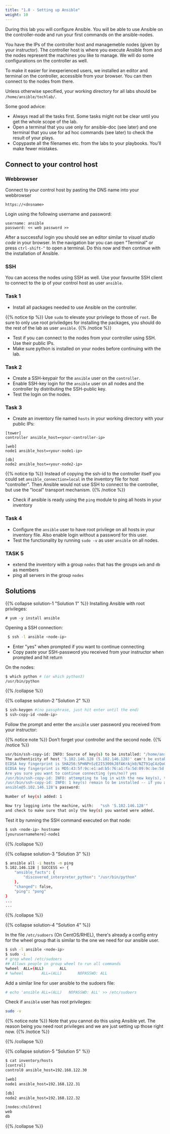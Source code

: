 ```yaml
---
title: "1.0 - Setting up Ansible"
weight: 10
---
```


During this lab you will configure Ansible. You will be able to use Ansible on the controller-node and run your first commands on the ansible-nodes.

You have the IPs of the controller host and managemeble nodes (given by your instructor). The controller host is where you execute Ansible from and the nodes represent the machines you like to manage. We will do some configurations on the controller as well.

To make it easier for inexperienced users, we installed an editor and terminal on the controller, accessible from your browser.
You can then connect to the nodes from there.

Unless otherwise specified, your working directory for all labs should be `/home/ansible/techlab/`.

Some good advice:

- Always read all the tasks first. Some tasks might not be clear until you get the whole scope of the lab.
- Open a terminal that you use only for ansible-doc (see later) and one terminal that you use for ad hoc commands (see later) to check the result of your plays.
- Copypaste all the filenames etc. from the labs to your playbooks. You'll make fewer mistakes.

## Connect to your control host

### Webbrowser

Connect to your control host by pasting the DNS name into your webbrowser

    https://<dnsname>

Login using the following username and password:

    username: ansible
    password: << web password >>

After a successful login you should see an editor similar to *visual studio code* in your browser. In the navigation bar you can open "Terminal" or press `ctrl-shift-^` to open a terminal. Do this now and then continue with the installation of Ansible.

### SSH

You can access the nodes using SSH as well. Use your favourite SSH client to connect to the ip of your control host as user `ansible`.

### Task 1

- Install all packages needed to use Ansible on the controller.

{{% notice tip %}}
  Use `sudo` to elevate your privilege to those of `root`. Be sure to only use root priviledges for installing the packages, you should do the rest of the lab as user `ansible`.
{{% /notice %}}

- Test if you can connect to the nodes from your controller using SSH. Use their public IPs.
- Make sure python is installed on your nodes before continuing with the lab.

### Task 2

- Create a SSH-keypair for the `ansible` user on the `controller`.
- Enable SSH-key login for the `ansible` user on all nodes and the controller by distributing the SSH-public key.
- Test the login on the nodes.

### Task 3

- Create an inventory file named `hosts` in your working directory with your public IPs:

```
[tower]
controller ansible_host=<your-controller-ip>
    
[web]
node1 ansible_host=<your-node1-ip>
    
[db]
node2 ansible_host=<your-node2-ip>
```
{{% notice tip %}}
Instead of copying the ssh-id to the controller itself you could set `ansible_connection=local` in the inventory file for host "controller". Then Ansible would not use SSH to connect to the controller, but use the "local" transport mechanism.
{{% /notice %}}

- Check if ansible is ready using the `ping` module to ping all hosts in your inventory

### Task 4

- Configure the `ansible` user to have root privilege on all hosts in your inventory file. Also enable login without a password for this user.
- Test the functionality by running `sudo -v` as user `ansible` on all nodes.

### TASK 5
- extend the inventory with a group `nodes` that has the groups `ẁeb` and `db` as members
- ping all servers in the group `nodes`

## Solutions

{{% collapse solution-1 "Solution 1" %}}
Installing Ansible with root privileges:

```
# yum -y install ansible
```

Opening a SSH connection:
```bash
 $ ssh -l ansible <node-ip>
```
- Enter "yes" when prompted if you want to continue connecting
- Copy paste your SSH-password you received from your instructor when prompted and hit return

On the nodes:
```bash
$ which python # (or which python3)
/usr/bin/python
```

{{% /collapse %}}

{{% collapse solution-2 "Solution 2" %}}
```bash
$ ssh-keygen #(no passphrase, just hit enter until the end)
$ ssh-copy-id <node-ip>
```

Follow the prompt and enter the `ansible` user password you received from your instructor:

{{% notice note %}}
  Don’t forget your controller and the second node.
{{% /notice %}}

```bash
usr/bin/ssh-copy-id: INFO: Source of key(s) to be installed: "/home/ansible/.ssh/id_rsa.pub"
The authenticity of host '5.102.146.128 (5.102.146.128)' can't be established.
ECDSA key fingerprint is SHA256:5PmNPnSzE2IS309kJ8fAKrAjk0/NZT91qC4zQo0Vwiw.
ECDSA key fingerprint is MD5:43:5f:9c:e1:ad:b5:76:a1:fa:5d:09:9c:be:5d:c2:7e.
Are you sure you want to continue connecting (yes/no)? yes
/usr/bin/ssh-copy-id: INFO: attempting to log in with the new key(s), to filter out any that are already installed
/usr/bin/ssh-copy-id: INFO: 1 key(s) remain to be installed -- if you are prompted now it is to install the new keys
ansible@5.102.146.128's password:

Number of key(s) added: 1

Now try logging into the machine, with:   "ssh '5.102.146.128'"
and check to make sure that only the key(s) you wanted were added.
```

Test it by running the SSH command executed on that node:
```bash
$ ssh <node-ip> hostname
[yourusernamehere]-node1
```
{{% /collapse %}}

{{% collapse solution-3 "Solution 3" %}}
```bash
$ ansible all -i hosts -m ping
5.102.146.128 | SUCCESS => {
    "ansible_facts": {
        "discovered_interpreter_python": "/usr/bin/python"
    },
    "changed": false,
    "ping": "pong"
}
...
...
```

{{% /collapse %}}


{{% collapse solution-4 "Solution 4" %}}

In the file `/etc/sudoers` (On CentOS/RHEL), there's already a config entry for the wheel group that is similar to the one we need for our ansible user.
```bash
$ ssh -l ansible <node-ip>
$ sudo -i
# grep wheel /etc/sudoers
## Allows people in group wheel to run all commands
%wheel  ALL=(ALL)       ALL
# %wheel        ALL=(ALL)       NOPASSWD: ALL
```
Add a similar line for user ansible to the sudoers file:

```bash
# echo 'ansible ALL=(ALL)   NOPASSWD: ALL' >> /etc/sudoers
```

Check if `ansible` user has root privileges:

```bash
sudo -v
```

{{% notice note %}} 
  Note that you cannot do this using Ansible yet. The reason being you
  need root privileges and we are just setting up those right now.
{{% /notice %}}

{{% /collapse %}}

{{% collapse solution-5 "Solution 5" %}}
```bash
$ cat inventory/hosts
[control]
control0 ansible_host=192.168.122.30

[web]
node1 ansible_host=192.168.122.31

[db]
node2 ansible_host=192.168.122.32

[nodes:children]
web
db
```
{{% /collapse %}}